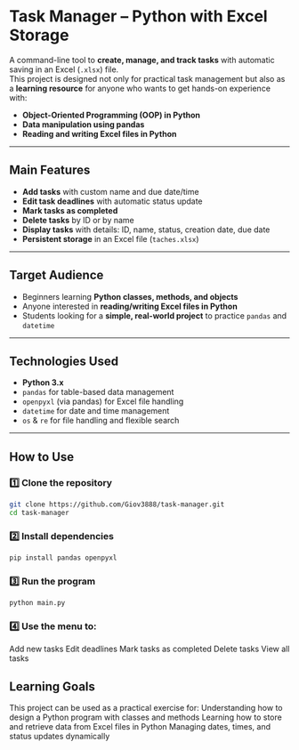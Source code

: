 # Task Manager – Python with Excel Storage

A command-line tool to **create, manage, and track tasks** with automatic saving in an Excel (`.xlsx`) file.  
This project is designed not only for practical task management but also as a **learning resource** for anyone who wants to get hands-on experience with:
- **Object-Oriented Programming (OOP) in Python**
- **Data manipulation using pandas**
- **Reading and writing Excel files in Python**

---

## Main Features
- **Add tasks** with custom name and due date/time
- **Edit task deadlines** with automatic status update
- **Mark tasks as completed**
- **Delete tasks** by ID or by name
- **Display tasks** with details: ID, name, status, creation date, due date
- **Persistent storage** in an Excel file (`taches.xlsx`)

---

## Target Audience
- Beginners learning **Python classes, methods, and objects**
- Anyone interested in **reading/writing Excel files in Python**
- Students looking for a **simple, real-world project** to practice `pandas` and `datetime`

---

## Technologies Used
- **Python 3.x**
- `pandas` for table-based data management
- `openpyxl` (via pandas) for Excel file handling
- `datetime` for date and time management
- `os` & `re` for file handling and flexible search

---

## How to Use

### 1️⃣ Clone the repository
```bash
git clone https://github.com/Giov3888/task-manager.git
cd task-manager
```
### 2️⃣ Install dependencies
```bash
pip install pandas openpyxl
```

### 3️⃣ Run the program
```bash
python main.py
```
### 4️⃣ Use the menu to:
  Add new tasks
  Edit deadlines
  Mark tasks as completed
  Delete tasks
  View all tasks

## Learning Goals
This project can be used as a practical exercise for:
Understanding how to design a Python program with classes and methods
Learning how to store and retrieve data from Excel files in Python
Managing dates, times, and status updates dynamically


